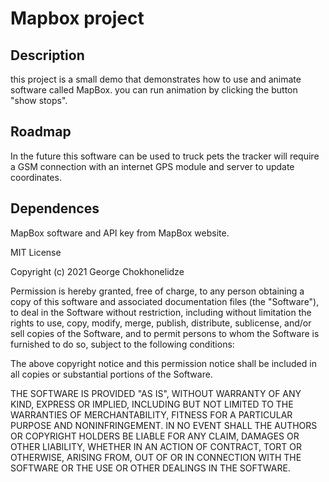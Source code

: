 # Mapbox project

## Description

this project is a small demo that demonstrates how to use and animate software called MapBox.
you can run animation by clicking the button "show stops".

## Roadmap

In the future this software can be used to truck pets the tracker will require a GSM connection with an internet GPS module and server to update coordinates.

## Dependences 
MapBox software and API key from MapBox website.

MIT License

Copyright (c) 2021 George Chokhonelidze

Permission is hereby granted, free of charge, to any person obtaining a copy
of this software and associated documentation files (the "Software"), to deal
in the Software without restriction, including without limitation the rights
to use, copy, modify, merge, publish, distribute, sublicense, and/or sell
copies of the Software, and to permit persons to whom the Software is
furnished to do so, subject to the following conditions:

The above copyright notice and this permission notice shall be included in all
copies or substantial portions of the Software.

THE SOFTWARE IS PROVIDED "AS IS", WITHOUT WARRANTY OF ANY KIND, EXPRESS OR
IMPLIED, INCLUDING BUT NOT LIMITED TO THE WARRANTIES OF MERCHANTABILITY,
FITNESS FOR A PARTICULAR PURPOSE AND NONINFRINGEMENT. IN NO EVENT SHALL THE
AUTHORS OR COPYRIGHT HOLDERS BE LIABLE FOR ANY CLAIM, DAMAGES OR OTHER
LIABILITY, WHETHER IN AN ACTION OF CONTRACT, TORT OR OTHERWISE, ARISING FROM,
OUT OF OR IN CONNECTION WITH THE SOFTWARE OR THE USE OR OTHER DEALINGS IN THE
SOFTWARE.
